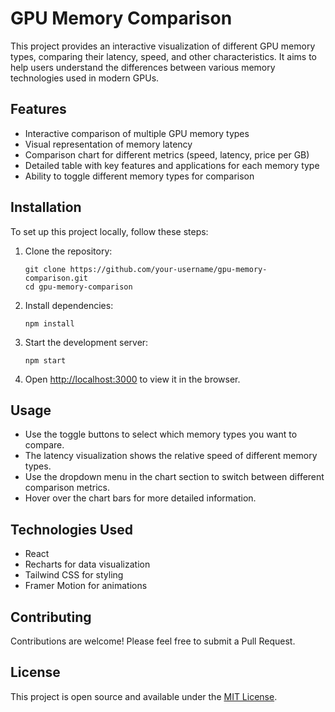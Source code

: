 # GPU Memory Comparison

This project provides an interactive visualization of different GPU memory types, comparing their latency, speed, and other characteristics. It aims to help users understand the differences between various memory technologies used in modern GPUs.

## Features

- Interactive comparison of multiple GPU memory types
- Visual representation of memory latency
- Comparison chart for different metrics (speed, latency, price per GB)
- Detailed table with key features and applications for each memory type
- Ability to toggle different memory types for comparison


## Installation

To set up this project locally, follow these steps:

1. Clone the repository:
   ```
   git clone https://github.com/your-username/gpu-memory-comparison.git
   cd gpu-memory-comparison
   ```

2. Install dependencies:
   ```
   npm install
   ```

3. Start the development server:
   ```
   npm start
   ```

4. Open [http://localhost:3000](http://localhost:3000) to view it in the browser.

## Usage

- Use the toggle buttons to select which memory types you want to compare.
- The latency visualization shows the relative speed of different memory types.
- Use the dropdown menu in the chart section to switch between different comparison metrics.
- Hover over the chart bars for more detailed information.

## Technologies Used

- React
- Recharts for data visualization
- Tailwind CSS for styling
- Framer Motion for animations

## Contributing

Contributions are welcome! Please feel free to submit a Pull Request.

## License

This project is open source and available under the [MIT License](LICENSE).